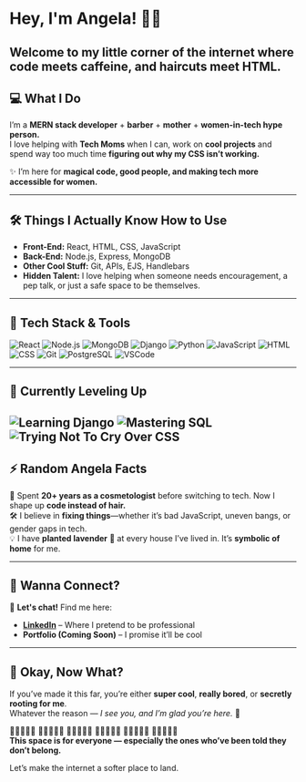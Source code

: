 # Hey, I'm Angela! 👋✨  
Welcome to my little corner of the internet where **code meets caffeine**, and **haircuts meet HTML.**  
---

## 💻 What I Do 
I’m a **MERN stack developer** + **barber** + **mother** + **women-in-tech hype person.**  
I love helping with **Tech Moms** when I can, work on **cool projects** and spend way too much time **figuring out why my CSS isn’t working.**  

✨ I’m here for **magical code, good people, and making tech more accessible for women.**   

---

## 🛠️ Things I Actually Know How to Use  
- **Front-End:** React, HTML, CSS, JavaScript  
- **Back-End:** Node.js, Express, MongoDB  
- **Other Cool Stuff:** Git, APIs, EJS, Handlebars  
- **Hidden Talent:** I love helping when someone needs encouragement, a pep talk, or just a safe space to be themselves. 

---

## 🧷 Tech Stack & Tools

![React](https://img.shields.io/badge/React-20232A?style=for-the-badge&logo=react&logoColor=61DAFB)
![Node.js](https://img.shields.io/badge/Node.js-43853D?style=for-the-badge&logo=node.js&logoColor=white)
![MongoDB](https://img.shields.io/badge/MongoDB-4EA94B?style=for-the-badge&logo=mongodb&logoColor=white)
![Django](https://img.shields.io/badge/Django-092E20?style=for-the-badge&logo=django&logoColor=white)
![Python](https://img.shields.io/badge/Python-3776AB?style=for-the-badge&logo=python&logoColor=white)
![JavaScript](https://img.shields.io/badge/JavaScript-F7DF1E?style=for-the-badge&logo=javascript&logoColor=black)
![HTML](https://img.shields.io/badge/HTML5-E34F26?style=for-the-badge&logo=html5&logoColor=white)
![CSS](https://img.shields.io/badge/CSS3-1572B6?style=for-the-badge&logo=css3&logoColor=white)
![Git](https://img.shields.io/badge/Git-F05032?style=for-the-badge&logo=git&logoColor=white)
![PostgreSQL](https://img.shields.io/badge/PostgreSQL-336791?style=for-the-badge&logo=postgresql&logoColor=white)
![VSCode](https://img.shields.io/badge/VS%20Code-007ACC?style=for-the-badge&logo=visual-studio-code&logoColor=white)

---

## 🎯 Currently Leveling Up

![Learning Django](https://img.shields.io/badge/Learning-Django-00BFFF?style=flat-square&logo=django&logoColor=white)
![Mastering SQL](https://img.shields.io/badge/Challenging-MySQL-Sienna?style=flat-square&logo=mysql&logoColor=white)
![Trying Not To Cry Over CSS](https://img.shields.io/badge/CSS-Still%20Doing%20Me%20Dirty-blueviolet?style=flat-square)
---

## ⚡ Random Angela Facts  
💈 Spent **20+ years as a cosmetologist** before switching to tech. Now I shape up **code instead of hair.**  
🛠️ I believe in **fixing things**—whether it’s bad JavaScript, uneven bangs, or gender gaps in tech.    
💡 I have **planted lavender** 🌿 at every house I’ve lived in. It’s **symbolic of home** for me.

---

## 🚀 Wanna Connect?  
📩 **Let's chat!** Find me here:  
- **[LinkedIn](https://www.linkedin.com/in/angela-ellsworth/)** – Where I pretend to be professional   
- **Portfolio (Coming Soon)** – I promise it’ll be cool  

---


## 🌟 Okay, Now What?

If you’ve made it this far, you’re either **super cool**, **really bored**, or **secretly rooting for me**.  
Whatever the reason — *I see you, and I’m glad you’re here.* 💜

👩🏽‍🤝‍👨🏼 👨🏻‍🤝‍👨🏿 👩🏾‍🤝‍👩🏼 👨🏽‍🤝‍👨🏽 👩🏻‍🤝‍👩🏽 👨🏼‍🤝‍👨🏻  
**This space is for everyone — especially the ones who’ve been told they don’t belong.**

Let’s make the internet a softer place to land.
